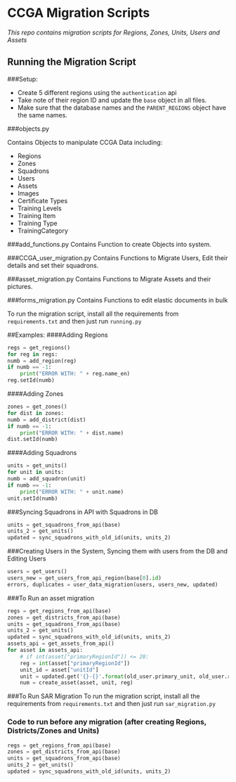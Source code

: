 # CCGA Migration Scripts

*This repo contains migration scripts for Regions, Zones, Units, Users and Assets*

## Running the Migration Script
###Setup:

- Create 5 different regions using the `authentication` api
- Take note of their region ID and update the `base` object in all files.
- Make sure that the database names and the `PARENT_REGIONS` object have the same names.

###objects.py

Contains Objects to manipulate CCGA Data including:
- Regions
- Zones
- Squadrons
- Users
- Assets
- Images
- Certificate Types
- Training Levels
- Training Item
- Training Type
- TrainingCategory


###add_functions.py
Contains Function to create Objects into system.

###CCGA_user_migration.py
Contains Functions to Migrate Users, Edit their details and set their squadrons.

###asset_migration.py
Contains Functions to Migrate Assets and their pictures.

###forms_migration.py
Contains Functions to edit elastic documents in bulk


To run the migration script, install all the requirements from `requirements.txt` and then just run `running.py`

##Examples:
####Adding Regions
```python
regs = get_regions()
for reg in regs:
numb = add_region(reg)
if numb == -1:
    print("ERROR WITH: " + reg.name_en)
reg.setId(numb)
```

####Adding Zones
```python
zones = get_zones()
for dist in zones:
numb = add_district(dist)
if numb == -1:
    print("ERROR WITH: " + dist.name)
dist.setId(numb)
```

####Adding Squadrons
```python
units = get_units()
for unit in units:
numb = add_squadron(unit)
if numb == -1:
    print("ERROR WITH: " + unit.name)
unit.setId(numb)
```

###Syncing Squadrons in API with Squadrons in DB
```python
units = get_squadrons_from_api(base)
units_2 = get_units()
updated = sync_squadrons_with_old_id(units, units_2)
```

###Creating Users in the System, Syncing them with users from the DB and Editing Users
```python
users = get_users()
users_new = get_users_from_api_region(base[0].id)
errors, duplicates = user_data_migration(users, users_new, updated)
```




###To Run an asset migration
```python
regs = get_regions_from_api(base)
zones = get_districts_from_api(base)
units = get_squadrons_from_api(base)
units_2 = get_units()
updated = sync_squadrons_with_old_id(units, units_2)
assets_api = get_assets_from_api()
for asset in assets_api:
    # if int(asset["primaryRegionId"]) <= 20:
    reg = int(asset["primaryRegionId"])
    unit_id = asset["unitId"]
    unit = updated.get('{}-{}'.format(old_user.primary_unit, old_user.region_id))
    num = create_asset(asset, unit, reg)
```

###To Run SAR Migration
To run the migration script, install all the requirements from `requirements.txt` and then just run `sar_migration.py`


### Code to run before any migration (after creating Regions, Districts/Zones and Units)
```python
regs = get_regions_from_api(base)
zones = get_districts_from_api(base)
units = get_squadrons_from_api(base)
units_2 = get_units()
updated = sync_squadrons_with_old_id(units, units_2)
```